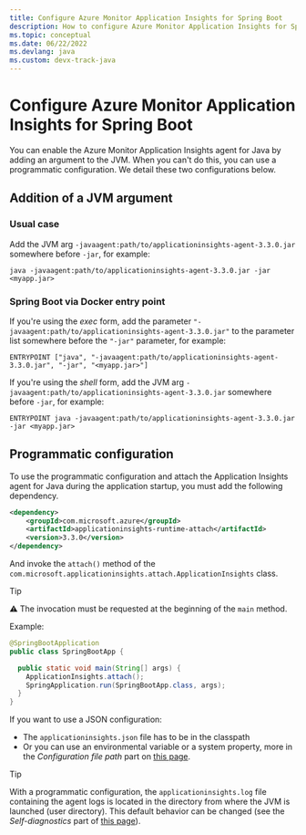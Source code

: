 ```yaml
---
title: Configure Azure Monitor Application Insights for Spring Boot
description: How to configure Azure Monitor Application Insights for Spring Boot applications
ms.topic: conceptual
ms.date: 06/22/2022
ms.devlang: java
ms.custom: devx-track-java
---
```


# Configure Azure Monitor Application Insights for Spring Boot

You can enable the Azure Monitor Application Insights agent for Java by adding an argument to the JVM. When you can't do this, you can use a programmatic configuration. We detail these two configurations below. 

## Addition of a JVM argument 

### Usual case

Add the JVM arg `-javaagent:path/to/applicationinsights-agent-3.3.0.jar` somewhere before `-jar`, for example:

```
java -javaagent:path/to/applicationinsights-agent-3.3.0.jar -jar <myapp.jar>
```

### Spring Boot via Docker entry point

If you're using the *exec* form, add the parameter `"-javaagent:path/to/applicationinsights-agent-3.3.0.jar"` to the parameter list somewhere before the `"-jar"` parameter, for example:

```
ENTRYPOINT ["java", "-javaagent:path/to/applicationinsights-agent-3.3.0.jar", "-jar", "<myapp.jar>"]
```

If you're using the *shell* form, add the JVM arg `-javaagent:path/to/applicationinsights-agent-3.3.0.jar` somewhere before `-jar`, for example:

```
ENTRYPOINT java -javaagent:path/to/applicationinsights-agent-3.3.0.jar -jar <myapp.jar>
```

## Programmatic configuration

To use the programmatic configuration and attach the Application Insights agent for Java during the application startup, you must add the following dependency.
```xml
<dependency>
    <groupId>com.microsoft.azure</groupId>
    <artifactId>applicationinsights-runtime-attach</artifactId>
    <version>3.3.0</version>
</dependency>
```

And invoke the `attach()` method of the `com.microsoft.applicationinsights.attach.ApplicationInsights` class.

> [!TIP]
> ⚠ The invocation  must be requested at the beginning of the `main` method.

Example:

```java
@SpringBootApplication
public class SpringBootApp {

  public static void main(String[] args) {
    ApplicationInsights.attach();
    SpringApplication.run(SpringBootApp.class, args);
  }
}
```

If you want to use a JSON configuration: 
* The `applicationinsights.json` file has to be in the classpath
* Or you can use an environmental variable or a system property, more in the _Configuration file path_ part on [this page](../app/java-standalone-config.md).


> [!TIP]
> With a programmatic configuration, the `applicationinsights.log` file containing the agent logs is located in the directory from where the JVM is launched (user directory). This default behavior can be changed (see the _Self-diagnostics_ part of [this page](../app/java-standalone-config.md)).